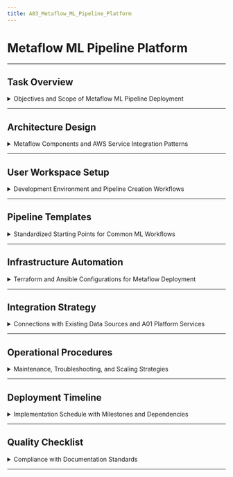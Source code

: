 ```yaml
---
title: A03_Metaflow_ML_Pipeline_Platform
---
```


# Metaflow ML Pipeline Platform

---

## Task Overview

<details>
<summary>Objectives and Scope of Metaflow ML Pipeline Deployment</summary>

---

- **Purpose**: Deploy a Metaflow cluster to enable 20-30 data scientists and ML engineers to build, run, and manage scalable, reproducible ML pipelines.
- **Scope**: Leverage A01 AWS Data Platform (VPC, EC2, EFS, FreeIPA, IAM) for ML workflow orchestration.
- **Target Audience**: Data scientists, ML engineers, DevOps, and platform administrators.
- **Outcome**: A production-ready Metaflow platform supporting 20-30 users with seamless local-to-cloud pipeline execution.

#### Key Requirements

- **Foundation Dependency**: Build on A01 infrastructure (VPC, EFS, FreeIPA, IAM).
- **ML Workflow Focus**: Enable versioned, reproducible, scalable ML pipelines (data ingestion → feature engineering → training → deployment).
- **Cloud Integration**: Use S3 for artifacts, EC2/AWS Batch for compute scaling.
- **User Accessibility**: Support local development and cloud execution via JupyterHub.
- **Pipeline Templates**: Provide standardized templates for common ML workflows.

---

#### Success Metrics

- **User Adoption**: >90% ML team using Metaflow within 2 months.
- **Pipeline Reliability**: >95% successful pipeline execution rate.
- **Development Velocity**: Reduce ML experiment iteration time by 50%.
- **Resource Efficiency**: Auto-scaling reduces compute costs by 30%.

---

</details>

---

## Architecture Design

<details>
<summary>Metaflow Components and AWS Service Integration Patterns</summary>

---

- **Core Architecture**: Metaflow orchestrates ML workflows using AWS services for metadata, storage, and compute.
- **Service Components**:
  - **Metaflow Service**: Central metadata and orchestration engine.
  - **Metadata Store**: RDS PostgreSQL for pipeline versioning and lineage.
  - **Artifact Store**: S3 buckets for model artifacts and intermediate data.
  - **Compute Backend**: AWS Batch with EC2 Spot instances for scalable execution.
- **Integration Layer**: Connects with A01 VPC, EFS, FreeIPA, and IAM.

#### Component Relationships

- **Metaflow Service**:
  - Instance: EC2 `m5.large` (2 vCPUs, 8 GB RAM).
  - Storage: 100 GB gp3 EBS, EFS mount at `/data`.
  - Network: Private subnet (us-east-1a), port 8080 for API/UI.
- **Metadata Store**:
  - RDS PostgreSQL `db.t3.medium` (2 vCPUs, 4 GB RAM), 100 GB storage.
  - Multi-AZ for HA, automated backups.
- **Artifact Store**:
  - S3 bucket (`metaflow-artifacts-<id>`) with versioning, lifecycle policies (Glacier after 90 days).
- **Compute Backend**:
  - AWS Batch job queue, EC2 Spot instances (`c5.large`, 2 vCPUs, 4 GB RAM).
  - Auto-scaling: Queue depth >10 jobs scale up, &lt; 2 jobs scale down.

#### AWS Service Integration

- **S3 Artifact Storage**:
  ```python
  from metaflow import S3, FlowSpec, step, batch
  class MLPipeline(FlowSpec):
      @step
      def train_model(self):
          with S3(s3root='s3://metaflow-artifacts/models/') as s3:
              s3.put('model.pkl', pickle.dumps(train_ml_model(self.data)))
          self.next(self.evaluate)
  ```
- **AWS Batch**:
  - Job queue: `metaflow-pipeline-queue`.
  - Compute environment: Spot instances, auto-scaling based on queue depth.
- **EFS**: Mounted at `/data/<username>` with access points for user datasets.
- **FreeIPA**: LDAP authentication for Metaflow service and JupyterHub.

#### Architecture Diagram (Mermaid)

```mermaid
graph TD
  A[VPC 10.0.0.0/16] --> B[Public Subnet 10.0.0.0/24]
  A --> C[Private Subnet 1 10.0.1.0/24]
  A --> D[Private Subnet 2 10.0.2.0/24]
  B --> E[ALB:443]
  C --> F[Metaflow Service:m5.large]
  C --> G[RDS PostgreSQL:db.t3.medium]
  C --> H[AWS Batch:c5.large]
  C --> I[JupyterHub:t3.medium]
  D --> J[AWS Batch:c5.large]
  F -->|8080| E
  F -->|5432| G
  F -->|443| K[S3:metaflow-artifacts]
  H -->|2049| L[EFS from A01]
  F -->|389/636| M[FreeIPA from A01]
  I -->|8888| E
  I -->|389/636| M
```

---

</details>

---

## User Workspace Setup

<details>
<summary>Development Environment and Pipeline Creation Workflows</summary>

---

- **Local Development**: Workstations with Metaflow client, AWS CLI, and Conda.
- **Cloud Execution**: Seamless transition to AWS Batch via `@batch` decorator.
- **Notebook Integration**: JupyterHub for interactive ML development.
- **Version Control**: Git for pipeline code, Metaflow for versioning.

#### Development Environment Configuration

- **Metaflow Client Setup**:
  ```bash
  pip install metaflow[aws] jupyter awscli
  metaflow configure aws --profile metaflow-user
  ```
- **AWS Credentials**:
  - FreeIPA generates temporary credentials via SAML.
  - MFA (TOTP) mandatory, enforced by FreeIPA.
- **JupyterHub**:
  - Instance: `t3.medium`, private subnet, ALB on port 443.
  - Authentication: FreeIPA LDAP.
- **Conda Environment**:
  ```bash
  conda create -n metaflow python=3.9
  conda activate metaflow
  pip install metaflow[aws] scikit-learn pandas
  ```

#### Pipeline Development Workflow

- **Onboarding**:
  ```python
  import ipalib
  from ipalib import api
  class MetaflowUserManager:
      def __init__(self):
          api.bootstrap(context='client')
          api.finalize()
          api.Backend.rpcclient.connect()
      def onboard_user(self, username, first_name, last_name, email, group):
          api.Command.user_add(
              username, givenname=first_name, sn=last_name, mail=email,
              userpassword='TempPassword123!', otptoken=True
          )
          api.Command.group_add_member(group, user=[username])
          return f"User {username} onboarded"
      def offboard_user(self, username):
          api.Command.user_disable(username)
          api.Command.stage_user(username, to_stage='archive')
          return f"User {username} offboarded"
  ```
- **Pipeline Example**:
  ```python
  from metaflow import FlowSpec, step, batch
  class MLPipeline(FlowSpec):
      @step
      def start(self):
          self.raw_data = load_data('s3://data-platform-raw/data.csv')
          self.next(self.preprocess)
      @batch(cpu=4, memory=8000)
      @step
      def preprocess(self):
          self.clean_data = preprocess(self.raw_data)
          self.next(self.train)
      @batch(cpu=4, memory=8000)
      @step
      def train(self):
          self.model = train_model(self.clean_data)
          self.next(self.end)
  ```
- **Testing**:
  ```bash
  python pipeline.py run --with local  # Local test
  python pipeline.py run --with batch  # Cloud execution
  ```

---

</details>

---

## Pipeline Templates

<details>
<summary>Standardized Starting Points for Common ML Workflows</summary>

---

- **Template Categories**: Classification, regression, time series, NLP, computer vision.
- **Best Practices**: Data validation, model evaluation, deployment hooks.
- **Customization**: YAML-based configuration, modular components.
- **Documentation**: Guides and examples in Confluence/Wiki.

#### Standard Template Structure

- **Data Ingestion**:
  ```python
  from metaflow import step
  @step
  def ingest_data(self):
      self.dataset = load_and_validate_data(
          source=self.input('data_source', 's3://data-platform-raw'),
          schema=self.input('schema', {'column': 'type'})
      )
      self.next(self.split_data)
  ```
- **Model Training**:
  ```python
  @batch(cpu=4, memory=8000)
  @step
  def train(self):
      self.model = train_model(
          data=self.clean_data,
          params=self.input('hyperparams', {'lr': 0.01})
      )
      with S3(s3root='s3://metaflow-artifacts/models/') as s3:
          s3.put('model.pkl', pickle.dumps(self.model))
      self.next(self.evaluate)
  ```
- **Evaluation**:
  ```python
  @step
  def evaluate(self):
      self.metrics = evaluate_model(self.model, self.test_data)
      self.next(self.end)
  ```
- **Deployment**:
  ```python
  @step
  def deploy(self):
      register_model(self.model, 's3://metaflow-artifacts/models/model-latest.pkl')
      self.next(self.end)
  ```

#### Template Customization

- **Configuration**:
  ```yaml
  pipeline_config:
    data_source: s3://data-platform-raw/data.csv
    schema:
      feature1: float
      label: int
    hyperparams:
      lr: 0.01
      epochs: 100
  ```
- **Modularity**: Swap algorithms (e.g., scikit-learn → TensorFlow) via YAML.
- **Validation**: Built-in checks for data quality, model accuracy >0.8.

---

</details>

---

## Infrastructure Automation

<details>
<summary>Terraform and Ansible Configurations for Metaflow Deployment</summary>

---

- **Terraform Modules**: Provision Metaflow service, RDS, S3, AWS Batch, and JupyterHub.
- **Ansible Playbooks**: Configure Metaflow, PostgreSQL, and user environments.
- **CI/CD**: GitHub Actions for automated deployment.
- **Secrets**: AWS Secrets Manager for RDS/FreeIPA credentials.

#### Terraform Configuration

- **Module Structure**:
  ```
  terraform/
  ├── modules/
  │   ├── metaflow-service/
  │   ├── rds/
  │   ├── s3/
  │   ├── batch/
  │   ├── jupyterhub/
  │   ├── security/
  ├── environments/
  │   ├── prod/
  │       ├── main.tf
  │       ├── variables.tf
  │       ├── outputs.tf
  ├── state/
  │   ├── backend.tf
  ```
- **Metaflow Service**:
  ```hcl
  resource "aws_instance" "metaflow_service" {
    ami           = var.amazon_linux_ami
    instance_type = "m5.large"
    subnet_id     = var.private_subnet_ids[0]
    vpc_security_group_ids = [aws_security_group.metaflow.id]
    ebs_block_device {
      device_name = "/dev/sda1"
      volume_size = 100
      volume_type = "gp3"
    }
    tags = { Name = "metaflow-service" }
  }
  resource "aws_security_group" "metaflow" {
    vpc_id = var.vpc_id
    ingress {
      from_port = 8080
      to_port   = 8080
      protocol  = "tcp"
      cidr_blocks = [var.vpc_cidr]
    }
    ingress {
      from_port = 5432
      to_port   = 5432
      protocol  = "tcp"
      cidr_blocks = [var.vpc_cidr]
    }
  }
  ```
- **RDS PostgreSQL**:
  ```hcl
  resource "aws_db_instance" "metaflow_rds" {
    identifier          = "metaflow-metadata"
    instance_class      = "db.t3.medium"
    allocated_storage   = 100
    engine              = "postgres"
    engine_version      = "13.7"
    username            = "metaflow"
    password            = data.aws_secretsmanager_secret_version.rds_password.secret_string
    vpc_security_group_ids = [aws_security_group.rds.id]
    multi_az            = true
    backup_retention_period = 7
  }
  ```
- **AWS Batch**:
  ```hcl
  resource "aws_batch_compute_environment" "metaflow" {
    compute_environment_name = "metaflow-compute"
    type = "SPOT"
    compute_resources {
      instance_type = ["c5.large"]
      min_vcpus = 4
      max_vcpus = 64
      subnets = var.private_subnet_ids
      security_group_ids = [aws_security_group.batch.id]
      spot_iam_fleet_role = aws_iam_role.batch_fleet.arn
    }
  }
  resource "aws_batch_job_queue" "metaflow_queue" {
    name = "metaflow-pipeline-queue"
    state = "ENABLED"
    priority = 1
    compute_environment_order {
      order = 1
      compute_environment = aws_batch_compute_environment.metaflow.arn
    }
  }
  ```
- **State and Secrets**:
  ```hcl
  terraform {
    backend "s3" {
      bucket = "data-platform-terraform-state"
      key = "prod/metaflow.tfstate"
      region = "us-east-1"
      dynamodb_table = "terraform-locks"
    }
  }
  data "aws_secretsmanager_secret_version" "rds_password" {
    secret_id = "metaflow/rds-password"
  }
  ```

#### Ansible Playbook Strategy

- **Playbook Structure**:
  ```
  ansible/
  ├── roles/
  │   ├── metaflow-service/
  │   ├── rds-init/
  │   ├── batch-config/
  │   ├── jupyterhub/
  │   ├── efs-mount/
  │   ├── freeipa-client/
  ├── playbooks/
  │   ├── configure-metaflow.yml
  ├── inventory/
  │   ├── prod.yml
  ```
- **Metaflow Service**:
  ```yaml
  - hosts: metaflow_service
    become: true
    roles:
      - freeipa-client
      - efs-mount
      - metaflow-service
  - name: Install Metaflow
    pip:
      name: metaflow
      state: present
  - name: Configure Metaflow
    template:
      src: metaflow-service.conf.j2
      dest: /etc/metaflow/service.conf
    notify: restart metaflow-service
  ```
- **RDS Initialization**:
  ```yaml
  - hosts: metaflow_rds
    tasks:
      - name: Initialize PostgreSQL schema
        postgresql_query:
          db: metaflow
          login_user: metaflow
          login_password: "{{ lookup('aws_secretsmanager', 'metaflow/rds-password') }}"
          query: |
            CREATE SCHEMA metaflow;
            CREATE TABLE metaflow.flows (id SERIAL PRIMARY KEY, name VARCHAR);
  ```
- **JupyterHub**:
  ```yaml
  - hosts: jupyterhub
    become: true
    tasks:
      - name: Install JupyterHub
        pip:
          name: ["jupyterhub", "metaflow"]
          state: present
      - name: Configure JupyterHub
        template:
          src: jupyterhub_config.py.j2
          dest: /etc/jupyterhub/jupyterhub_config.py
        notify: restart jupyterhub
  ```
- **Execution Guide**:
  - Inventory: `inventory/prod.yml` with EC2 tags (`Environment=data-platform`).
  - Run: `ansible-playbook -i inventory/prod.yml playbooks/configure-metaflow.yml --vault-password-file vault_pass.txt`.
  - Secrets: Ansible Vault for passwords.
- **Error Handling**:
  - Check connectivity: `psql -h rds_endpoint -U metaflow`.
  - Log errors: `/var/log/ansible.log`, CloudWatch.
  - Retry: `ansible-playbook --limit @retry`.

---

</details>

---

## Integration Strategy

<details>
<summary>Connections with Existing Data Sources and A01 Platform Services</summary>

---

- **Data Source Integration**:
  - **S3**: `s3://data-platform-raw` for raw data, `s3://metaflow-artifacts` for models.
  - **RDS/Redshift**:
    ```python
    import psycopg2
    def connect_redshift():
        conn = psycopg2.connect(
            dbname='datawarehouse', user='metaflow',
            password=lookup_aws_secrets('metaflow/redshift-password'),
            host='redshift-cluster.us-east-1.redshift.amazonaws.com', port=5439
        )
        return conn
    ```
  - **Kinesis**:
    ```python
    import boto3
    kinesis = boto3.client('kinesis')
    def ingest_stream(stream_name='data-stream'):
        response = kinesis.get_records(StreamName=stream_name, Limit=100)
        return [record['Data'] for record in response['Records']]
    ```
- **A01 Integration**:
  - **EFS**: Mounted at `/data/<username>` with access points, POSIX permissions via FreeIPA.
  - **FreeIPA**: LDAP for Metaflow service/JupyterHub (`ldaps://ipa.dataplatform.local:636`).
  - **IAM**: Roles (`MetaflowUserRole`) for S3, Batch, EFS access.
- **Security**:
  - VPC endpoints for S3, RDS, Redshift (port 443).
  - CloudTrail for pipeline execution audit, logs in `s3://data-platform-audit`.
- **Configuration**:
  ```yaml
  metaflow:
    METAFLOW_DATASTORE: s3://metaflow-artifacts
    METAFLOW_RDS_HOST: metaflow-metadata.us-east-1.rds.amazonaws.com
    METAFLOW_RDS_USER: metaflow
    METAFLOW_RDS_PASSWORD: "{{ lookup('aws_secretsmanager', 'metaflow/rds-password') }}"
  ```

---

</details>

---

## Operational Procedures

<details>
<summary>Maintenance, Troubleshooting, and Scaling Strategies</summary>

---

- **Maintenance**:
  - RDS: Daily backups, 7-day retention, monthly restore tests (`aws rds restore-db-instance-to-point-in-time`).
  - S3: Lifecycle policies (Glacier after 90 days, delete after 1 year).
  - Metaflow: Monthly updates (`pip install --upgrade metaflow`).
- **Monitoring**:
  - **CloudWatch Metrics**:
    ```python
    import boto3
    cloudwatch = boto3.client('cloudwatch')
    def report_metrics(success_rate, duration, cost):
        cloudwatch.put_metric_data(
            Namespace='Metaflow/Pipeline',
            MetricData=[
                {'MetricName': 'SuccessRate', 'Value': success_rate, 'Unit': 'Percent'},
                {'MetricName': 'ExecutionTime', 'Value': duration, 'Unit': 'Seconds'},
                {'MetricName': 'ComputeCost', 'Value': cost, 'Unit': 'USD'}
            ]
        )
    ```
  - Dashboards: Pipeline success rate (>95%), execution time, cost (target: 30% reduction).
  - User activity: Pipeline creation, errors.
- **Alerts**:
  - SNS: Pipeline failure ( &lt; 95% success), RDS downtime, Batch queue >50 jobs.
  - Test: `aws sns publish --topic-arn arn:aws:sns:us-east-1:<account>:metaflow-alerts`.
  - Channels: Email, Slack, PagerDuty.
- **Troubleshooting**:
  - **Pipeline Failure**:
    - Check: `metaflow runs --failed`.
    - Fix: Restart job (`python pipeline.py resume`).
    - Time: 15 minutes.
  - **RDS Issue**:
    - Check: `psql -h rds_endpoint -U metaflow -c 'SELECT * FROM metaflow.flows'`.
    - Fix: Restore backup (`aws rds restore-db-instance-to-point-in-time`).
    - Time: 1 hour.
  - **Batch Failure**:
    - Check: `aws batch list-jobs --job-queue metaflow-pipeline-queue`.
    - Fix: Resubmit job (`aws batch submit-job`).
    - Time: 30 minutes.
- **Scaling**:
  - Batch: Auto-scale vCPUs (4-64) based on queue depth.
  - RDS: Upgrade to `db.t3.large` if CPU >80%.
  - Cost: Use Spot instances, monitor savings (target: 30% reduction).

#### Guide for New DevOps

- **CloudWatch**: `aws cloudwatch get-metric-data --metric-data-queries file://metrics.json`.
- **Terraform**: `terraform apply -var-file=prod.tfvars`.
- **Ansible**: `ansible-playbook -i inventory/prod.yml playbooks/configure-metaflow.yml`.
- **Logs**: `aws logs filter-log-events --log-group-name /aws/metaflow`.

---

</details>

---

## Deployment Timeline

<details>
<summary>Implementation Schedule with Milestones and Dependencies</summary>

---

- **Week 1** (Days 1-4): Infrastructure Setup (16 hours)
  - **Task**: Deploy VPC endpoints, RDS, S3, Batch, Metaflow service, JupyterHub.
  - **Commands**:
    ```bash
    cd terraform/environments/prod
    terraform init
    terraform apply -out=tfplan
    ```
  - **Checks**: Verify RDS (`psql -h rds_endpoint`), S3 (`aws s3 ls`), ALB (`curl https://metaflow-alb`).
- **Week 2** (Days 5-8): Software Configuration (16 hours)
  - **Task**: Install Metaflow, JupyterHub, configure FreeIPA client, EFS mount.
  - **Commands**:
    ```bash
    ansible-playbook -i inventory/prod.yml playbooks/configure-metaflow.yml
    ```
  - **Checks**: Test Metaflow service (`curl http://metaflow:8080`), EFS mount (`df -h /data`).
- **Week 3** (Days 9-14): User Integration and Templates (24 hours)
  - **Task**: Configure FreeIPA, test onboarding/offboarding, create pipeline templates.
  - **Commands**:
    ```bash
    python scripts/metaflow_user_manager.py onboard_user testuser Test User test@dataplatform.local data_scientists
    python pipeline.py run --with batch
    ```
  - **Checks**: Verify LDAP login (`kinit testuser`), pipeline execution (`metaflow runs`).
- **Week 4-5** (Days 15-28): Staging Testing (56 hours)
  - **Task**: Deploy in staging, simulate failures (RDS, Batch), test templates, measure metrics.
  - **Commands**:
    ```bash
    terraform apply -var-file=staging.tfvars
    python scripts/performance_metrics.py
    ```
  - **Checks**: Success rate >95%, cost reduction 30%, iteration time reduced 50%.
- **Week 6** (Days 29-35): Training and Rollout (40 hours)
  - **Task**: Train users, migrate production workloads, finalize docs in Confluence.
  - **Checks**: >90% user adoption within 2 months.

#### Implementation Dependencies

- **Prerequisites**: A01 platform (VPC, EFS, FreeIPA, IAM) operational.
- **Critical Path**: Terraform → Metaflow service → RDS → Batch → Templates.
- **Parallel Tasks**: JupyterHub setup and template creation can run concurrently.
- **Testing**: Unit tests (Metaflow, RDS), integration tests (Batch, FreeIPA).

#### Risk Mitigation

- **Dependency**: Verify A01 stability (`aws ec2 describe-instances`, `kinit admin`).
- **Rollback**: Terraform snapshots in S3, rebuild in 2 hours.
- **Validation**: Test success rate (>95%), cost savings (30%), and iteration time (50% reduction) in staging.
- **Communication**: Weekly updates to users via email/Slack.

---

</details>

---

## Quality Checklist

<details>
<summary>Compliance with Documentation Standards</summary>

---

- [x] YAML front matter with `report_a03` title.
- [x] Each subsection (###) contains one details block.
- [x] Main sections (##) separated by `---`.
- [x] No separators between ### sections.
- [x] Details blocks start/end with `---`.
- [x] Subsubsections (####) separated by `---`.
- [x] Summary text descriptive and specific.
- [x] Content formatted as bullet points.
- [x] Code blocks indented by 2 spaces with language specification.
- [x] No numbered headings or bullet points.
- [x] Technical symbols in backticks (e.g., `20-30`).

---

</details>

---